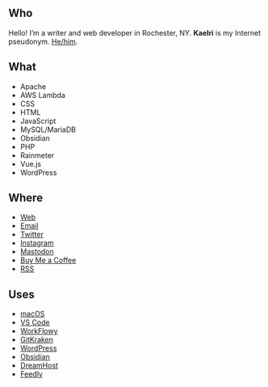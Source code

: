 ## Who

Hello! I’m a writer and web developer in Rochester, NY. **Kaelri** is my Internet pseudonym. [He/him](https://www.mypronouns.org/he-him).

## What

- Apache
- AWS Lambda
- CSS
- HTML
- JavaScript
- MySQL/MariaDB
- Obsidian
- PHP
- Rainmeter
- Vue.js
- WordPress

## Where

- [Web](https://www.engard.me/)
- [Email](mailto:michael@engard.me)
- [Twitter](https://www.twitter.com/kaelri)
- [Instagram](https://www.instagram.com/kaelri/)
- [Mastodon](https://mastodon.social/@kaelri)
- [Buy Me a Coffee](https://www.buymeacoffee.com/kaelri)
- [RSS](https://www.engard.me/feed)

## Uses

- [macOS](https://www.apple.com/macos/)
- [VS Code](https://code.visualstudio.com/)
- [WorkFlowy](https://workflowy.com/)
- [GitKraken](https://www.gitkraken.com/)
- [WordPress](https://wordpress.org/)
- [Obsidian](https://obsidian.md/)
- [DreamHost](https://www.dreamhost.com/)
- [Feedly](https://feedly.com/)
